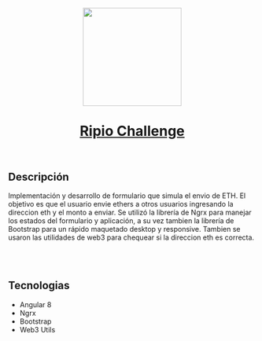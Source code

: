 <h1 align="center">
  <br>
  <img src="https://cryptologos.cc/logos/ripio-credit-network-rcn-logo.png" width="200">
  <br><br>
  <a href="https://martinbobbio.github.io/frontend-sendether">
    Ripio Challenge
  </a>
  <br><br>
</h1>


## Descripción

Implementación y desarrollo de formulario que simula el envio de ETH.
El objetivo es que el usuario envie ethers a otros usuarios ingresando la direccion eth y el monto a enviar.
Se utilizó la librería de Ngrx para manejar los estados del formulario y aplicación, a su vez tambien la librería de Bootstrap para un rápido maquetado desktop y responsive. Tambien se usaron las utilidades de web3 para chequear si la direccion eth es correcta.

<br><br>

## Tecnologias
<ul>
  <li>Angular 8</li>
  <li>Ngrx</li>
  <li>Bootstrap</li>
  <li>Web3 Utils</li>
</ul>
<br>


